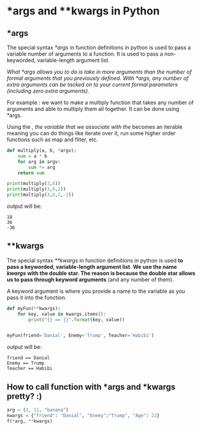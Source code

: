 # \*args and \*\*kwargs in Python

## \*args

The special syntax _\*args_ in function definitions in python is used to pass a variable number of arguments to a function. It is used to pass a non-keyworded, variable-length argument list.

_What \*args allows you to do is take in more arguments than the number of formal arguments that you previously defined. With \*args, any number of extra arguments can be tacked on to your current formal parameters \(including zero extra arguments\)._

For example : we want to make a multiply function that takes any number of arguments and able to multiply them all together. It can be done using \*args.

Using the _, the variable that we associate with the_  becomes an iterable meaning you can do things like iterate over it, run some higher order functions such as map and filter, etc.

```python
def multiply(a, b, *argv):
    sum = a * b
    for arg in argv:
        sum *= arg
    return sum

print(multiply(3,6))
print(multiply(3,6,2))
print(multiply(3,6,2,-1))
```

output will be:

```text
18
36
-36
```

## **\*\*kwargs**

The special syntax _\*\*kwargs_ in function definitions in python is used **to pass a keyworded, variable-length argument list**. **We use the name** _**kwargs**_ **with the double star. The reason is because the double star allows us to pass through keyword arguments** \(and any number of them\).

A keyword argument is where you provide a name to the variable as you pass it into the function.

```python
def myFun(**kwargs):
    for key, value in kwargs.items():
        print("{} == {}".format(key, value))


myFun(friend='Danial', Enemy='Trump', Teacher='Habibi')
```

output will be:

```text
friend == Danial
Enemy == Trump
Teacher == Habibi
```

## How to call function with \*args and \*kwargs pretty?  :\)

```python
arg = (2, 11, "banana")
kwargs = {"friend": "Danial", "Enemy":"Trump", "Age": 22}
f(*arg, **kwargs)
```


